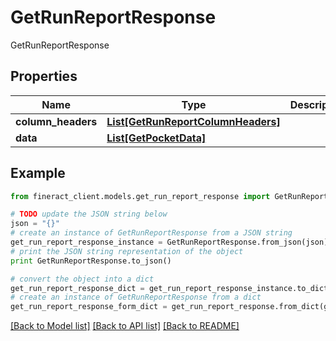 # GetRunReportResponse

GetRunReportResponse

## Properties

Name | Type | Description | Notes
------------ | ------------- | ------------- | -------------
**column_headers** | [**List[GetRunReportColumnHeaders]**](GetRunReportColumnHeaders.md) |  | [optional] 
**data** | [**List[GetPocketData]**](GetPocketData.md) |  | [optional] 

## Example

```python
from fineract_client.models.get_run_report_response import GetRunReportResponse

# TODO update the JSON string below
json = "{}"
# create an instance of GetRunReportResponse from a JSON string
get_run_report_response_instance = GetRunReportResponse.from_json(json)
# print the JSON string representation of the object
print GetRunReportResponse.to_json()

# convert the object into a dict
get_run_report_response_dict = get_run_report_response_instance.to_dict()
# create an instance of GetRunReportResponse from a dict
get_run_report_response_form_dict = get_run_report_response.from_dict(get_run_report_response_dict)
```
[[Back to Model list]](../README.md#documentation-for-models) [[Back to API list]](../README.md#documentation-for-api-endpoints) [[Back to README]](../README.md)



